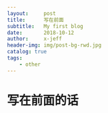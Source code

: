 ```yaml
---
layout:     post
title:      写在前面
subtitle:   My first blog
date:       2018-10-12
author:     x-jeff
header-img: img/post-bg-rwd.jpg
catalog: true
tags:
    - other
---
```


# 写在前面的话
